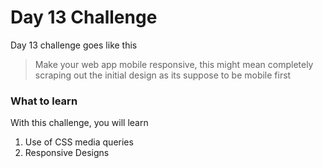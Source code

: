 # Day 13 Challenge

Day 13 challenge goes like this
> Make your web app mobile responsive, this might mean completely scraping out the initial design as its suppose to be mobile first

### What to learn

With this challenge, you will learn

1) Use of CSS media queries
2) Responsive Designs